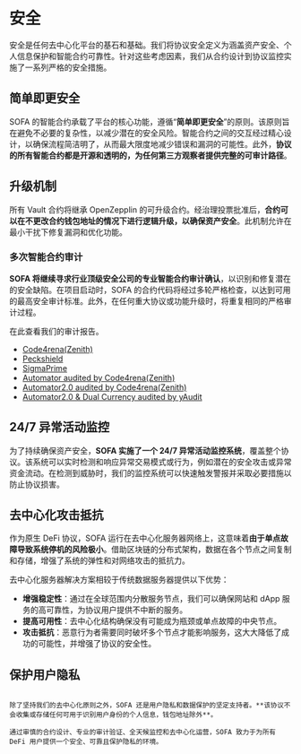 
# 安全

安全是任何去中心化平台的基石和基础。我们将协议安全定义为涵盖资产安全、个人信息保护和智能合约可靠性。针对这些考虑因素，我们从合约设计到协议监控实施了一系列严格的安全措施。

## 简单即更安全

SOFA 的智能合约承载了平台的核心功能，遵循“**简单即更安全**”的原则。该原则旨在避免不必要的复杂性，以减少潜在的安全风险。智能合约之间的交互经过精心设计，以确保流程简洁明了，从而最大限度地减少错误和漏洞的可能性。此外，**协议的所有智能合约都是开源和透明的，为任何第三方观察者提供完整的可审计路径**。

## 升级机制

所有 Vault 合约将继承 OpenZepplin 的可升级合约。经治理投票批准后，**合约可以在不更改合约钱包地址的情况下进行逻辑升级，以确保资产安全**。此机制允许在最小干扰下修复漏洞和优化功能。

### 多次智能合约审计

**SOFA 将继续寻求行业顶级安全公司的专业智能合约审计确认**，以识别和修复潜在的安全缺陷。在项目启动时，SOFA 的合约代码将经过多轮严格检查，以达到可用的最高安全审计标准。此外，在任何重大协议或功能升级时，将重复相同的严格审计过程。

在此查看我们的审计报告。
  - [Code4rena(Zenith)](https://github.com/zenith-security/reports/blob/main/reports/Audit%20Report%20-%20Sofa%20%28May%202024%29.pdf)
  - [Peckshield](https://github.com/peckshield/publications/blob/master/audit_reports/PeckShield-Audit-Report-Sofa-v1.0.pdf)
  - [SigmaPrime](https://github.com/sigp/public-audits/blob/master/reports/sofa/review.pdf)
  - [Automator audited by Code4rena(Zenith)](https://github.com/zenith-security/reports/blob/main/reports/Audit%20Report%20-%20Sofa%20Automator%28Oct%202024%29.pdf)
  - [Automator2.0 audited by Code4rena(Zenith)](https://github.com/zenith-security/reports/blob/main/reports/Zenith%20Audit%20Report%20-%20Sofa%20Automator%202.0.pdf)
  - [Automator2.0 & Dual Currency audited by yAudit](https://reports.electisec.com/reports/01-2025-Sofa-Protocol)

## 24/7 异常活动监控

为了持续确保资产安全，**SOFA 实施了一个 24/7 异常活动监控系统**，覆盖整个协议。该系统可以实时检测和响应异常交易模式或行为，例如潜在的安全攻击或异常资金流动。在检测到威胁时，我们的监控系统可以快速触发警报并采取必要措施以防止协议损害。

## 去中心化攻击抵抗

作为原生 DeFi 协议，SOFA 运行在去中心化服务器网络上，这意味着**由于单点故障导致系统停机的风险极小**。借助区块链的分布式架构，数据在各个节点之间复制和存储，增强了系统的弹性和对网络攻击的抵抗力。

去中心化服务器解决方案相较于传统数据服务器提供以下优势：

- **增强稳定性**：通过在全球范围内分散服务节点，我们可以确保网站和 dApp 服务的高可靠性，为协议用户提供不中断的服务。
- **提高可用性**：去中心化结构确保没有可能成为瓶颈或单点故障的中央节点。
- **攻击抵抗**：恶意行为者需要同时破坏多个节点才能影响服务，这大大降低了成功的可能性，并增强了协议的安全性。

## 保护用户隐私
```

除了坚持我们的去中心化原则之外，SOFA 还是用户隐私和数据保护的坚定支持者。**该协议不会收集或存储任何可用于识别用户身份的个人信息，钱包地址除外**。

通过审慎的合约设计、专业的审计验证、全天候监控和去中心化运营，SOFA 致力于为所有 DeFi 用户提供一个安全、可靠且保护隐私的环境。
